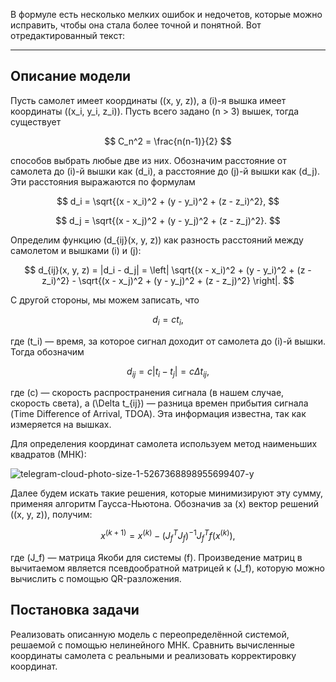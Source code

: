 В формуле есть несколько мелких ошибок и недочетов, которые можно исправить, чтобы она стала более точной и понятной. Вот отредактированный текст:

---

## Описание модели
Пусть самолет имеет координаты \((x, y, z)\), а \(i\)-я вышка имеет координаты \((x_i, y_i, z_i)\). Пусть всего задано \(n > 3\) вышек, тогда существует 

$$
  C_n^2 = \frac{n(n-1)}{2} 
$$

способов выбрать любые две из них. Обозначим расстояние от самолета до \(i\)-й вышки как \(d_i\), а расстояние до \(j\)-й вышки как \(d_j\). Эти расстояния выражаются по формулам

$$
d_i = \sqrt{(x - x_i)^2 + (y - y_i)^2 + (z - z_i)^2},
$$

$$
d_j = \sqrt{(x - x_j)^2 + (y - y_j)^2 + (z - z_j)^2}.
$$

Определим функцию \(d_{ij}(x, y, z)\) как разность расстояний между самолетом и вышками \(i\) и \(j\):

$$
d_{ij}(x, y, z) = |d_i - d_j| = \left| \sqrt{(x - x_i)^2 + (y - y_i)^2 + (z - z_i)^2} - \sqrt{(x - x_j)^2 + (y - y_j)^2 + (z - z_j)^2} \right|.
$$

С другой стороны, мы можем записать, что

$$
d_i = c t_i,
$$

где \(t_i\) — время, за которое сигнал доходит от самолета до \(i\)-й вышки. Тогда обозначим 

$$
d_{ij} = c |t_i - t_j| = c \Delta t_{ij},
$$

где \(c\) — скорость распространения сигнала (в нашем случае, скорость света), а \(\Delta t_{ij}\) — разница времен прибытия сигнала (Time Difference of Arrival, TDOA). Эта информация известна, так как измеряется на вышках.

Для определения координат самолета используем метод наименьших квадратов (МНК):

![telegram-cloud-photo-size-1-5267368898955699407-y](https://github.com/user-attachments/assets/547b6460-db20-41ce-9bca-9b9ab1bde1fa)


Далее будем искать такие решения, которые минимизируют эту сумму, применяя алгоритм Гаусса-Ньютона. Обозначив за \(x\) вектор решений \((x, y, z)\), получим:

$$
x^{(k+1)} = x^{(k)} - (J_f^T J_f)^{-1} J_f^T f(x^{(k)}),
$$

где \(J_f\) — матрица Якоби для системы \(f\). Произведение матриц в вычитаемом является псевдообратной матрицей к \(J_f\), которую можно вычислить с помощью QR-разложения.

## Постановка задачи
Реализовать описанную модель с переопределённой системой, решаемой с помощью нелинейного МНК. Сравнить вычисленные координаты самолета с реальными и реализовать корректировку координат.
